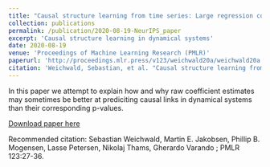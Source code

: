 ```yaml
---
title: "Causal structure learning from time series: Large regression coefficients may predict causal links better in practice than small p-values"
collection: publications
permalink: /publication/2020-08-19-NeurIPS_paper
excerpt: 'Causal structure learning in dynamical systems'
date: 2020-08-19
venue: 'Proceedings of Machine Learning Research (PMLR)'
paperurl: 'http://proceedings.mlr.press/v123/weichwald20a/weichwald20a.pdf'
citation: 'Weichwald, Sebastian, et al. "Causal structure learning from time series: Large regression coefficients may predict causal links better in practice than small p-values." NeurIPS 2019 Competition and Demonstration Track. PMLR, 2020.'
---
```

In this paper we attempt to explain how and why raw coefficient estimates may sometimes be better at prediciting causal links in dynamical systems than their corresponding p-values.

[Download paper here](http://proceedings.mlr.press/v123/weichwald20a/weichwald20a.pdf)

Recommended citation: Sebastian Weichwald,  Martin E. Jakobsen,  Phillip B. Mogensen,  Lasse Petersen,  Nikolaj Thams,  Gherardo Varando ; PMLR 123:27-36.